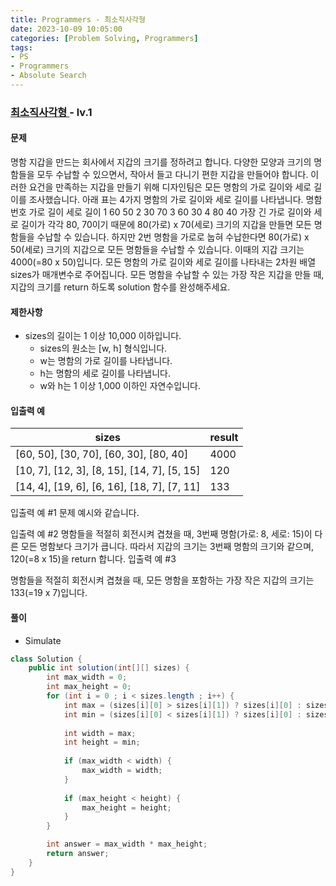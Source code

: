 ```yaml
---
title: Programmers - 최소직사각형
date: 2023-10-09 10:05:00
categories: [Problem Solving, Programmers]
tags:
- PS
- Programmers
- Absolute Search
---
```


### [ 최소직사각형 ](https://school.programmers.co.kr/learn/courses/30/lessons/86491?language=java) - lv.1

#### 문제
명함 지갑을 만드는 회사에서 지갑의 크기를 정하려고 합니다. 다양한 모양과 크기의 명함들을 모두 수납할 수 있으면서, 작아서 들고 다니기 편한 지갑을 만들어야 합니다. 이러한 요건을 만족하는 지갑을 만들기 위해 디자인팀은 모든 명함의 가로 길이와 세로 길이를 조사했습니다.
아래 표는 4가지 명함의 가로 길이와 세로 길이를 나타냅니다.
명함 번호	가로 길이	세로 길이
1	60	50
2	30	70
3	60	30
4	80	40
가장 긴 가로 길이와 세로 길이가 각각 80, 70이기 때문에 80(가로) x 70(세로) 크기의 지갑을 만들면 모든 명함들을 수납할 수 있습니다. 하지만 2번 명함을 가로로 눕혀 수납한다면 80(가로) x 50(세로) 크기의 지갑으로 모든 명함들을 수납할 수 있습니다. 이때의 지갑 크기는 4000(=80 x 50)입니다.
모든 명함의 가로 길이와 세로 길이를 나타내는 2차원 배열 sizes가 매개변수로 주어집니다. 모든 명함을 수납할 수 있는 가장 작은 지갑을 만들 때, 지갑의 크기를 return 하도록 solution 함수를 완성해주세요.

#### 제한사항
 - sizes의 길이는 1 이상 10,000 이하입니다.
    - sizes의 원소는 [w, h] 형식입니다.
    - w는 명함의 가로 길이를 나타냅니다.
    - h는 명함의 세로 길이를 나타냅니다.
    - w와 h는 1 이상 1,000 이하인 자연수입니다.

#### 입출력 예

| sizes | result |
| ----------- | ----------- |
| [60, 50], [30, 70], [60, 30], [80, 40] | 4000 |
| [10, 7], [12, 3], [8, 15], [14, 7], [5, 15] | 120 |
| [14, 4], [19, 6], [6, 16], [18, 7], [7, 11] | 133 |

입출력 예 #1
문제 예시와 같습니다.

입출력 예 #2
명함들을 적절히 회전시켜 겹쳤을 때, 3번째 명함(가로: 8, 세로: 15)이 다른 모든 명함보다 크기가 큽니다. 따라서 지갑의 크기는 3번째 명함의 크기와 같으며, 120(=8 x 15)을 return 합니다.
입출력 예 #3

명함들을 적절히 회전시켜 겹쳤을 때, 모든 명함을 포함하는 가장 작은 지갑의 크기는 133(=19 x 7)입니다.

#### 풀이
  - Simulate

```java
class Solution {
    public int solution(int[][] sizes) {
        int max_width = 0;
        int max_height = 0;
        for (int i = 0 ; i < sizes.length ; i++) {
            int max = (sizes[i][0] > sizes[i][1]) ? sizes[i][0] : sizes[i][1];
            int min = (sizes[i][0] < sizes[i][1]) ? sizes[i][0] : sizes[i][1];
            
            int width = max;
            int height = min;
            
            if (max_width < width) {
                max_width = width;
            }
            
            if (max_height < height) {
                max_height = height;
            }
        }

        int answer = max_width * max_height;
        return answer;
    }
}
```
